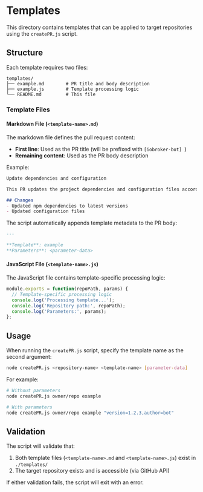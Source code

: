 # Templates

This directory contains templates that can be applied to target repositories using the `createPR.js` script.

## Structure

Each template requires two files:

```
templates/
├── example.md        # PR title and body description
├── example.js        # Template processing logic
└── README.md         # This file
```

### Template Files

#### Markdown File (`<template-name>.md`)
The markdown file defines the pull request content:
- **First line**: Used as the PR title (will be prefixed with `[iobroker-bot] `)
- **Remaining content**: Used as the PR body description

Example:
```markdown
Update dependencies and configuration

This PR updates the project dependencies and configuration files according to the latest best practices.

## Changes
- Updated npm dependencies to latest versions
- Updated configuration files
```

The script automatically appends template metadata to the PR body:
```markdown
---

**Template**: example
**Parameters**: <parameter-data>
```

#### JavaScript File (`<template-name>.js`)
The JavaScript file contains template-specific processing logic:
```javascript
module.exports = function(repoPath, params) {
  // Template-specific processing logic
  console.log('Processing template...');
  console.log('Repository path:', repoPath);
  console.log('Parameters:', params);
};
```

## Usage

When running the `createPR.js` script, specify the template name as the second argument:

```bash
node createPR.js <repository-name> <template-name> [parameter-data]
```

For example:
```bash
# Without parameters
node createPR.js owner/repo example

# With parameters
node createPR.js owner/repo example "version=1.2.3,author=bot"
```

## Validation

The script will validate that:
1. Both template files (`<template-name>.md` and `<template-name>.js`) exist in `./templates/`
2. The target repository exists and is accessible (via GitHub API)

If either validation fails, the script will exit with an error.

